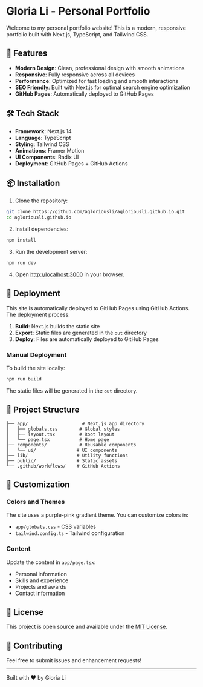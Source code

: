 # Gloria Li - Personal Portfolio

Welcome to my personal portfolio website! This is a modern, responsive portfolio built with Next.js, TypeScript, and Tailwind CSS.

## 🚀 Features

- **Modern Design**: Clean, professional design with smooth animations
- **Responsive**: Fully responsive across all devices
- **Performance**: Optimized for fast loading and smooth interactions
- **SEO Friendly**: Built with Next.js for optimal search engine optimization
- **GitHub Pages**: Automatically deployed to GitHub Pages

## 🛠️ Tech Stack

- **Framework**: Next.js 14
- **Language**: TypeScript
- **Styling**: Tailwind CSS
- **Animations**: Framer Motion
- **UI Components**: Radix UI
- **Deployment**: GitHub Pages + GitHub Actions

## 📦 Installation

1. Clone the repository:
```bash
git clone https://github.com/agloriousli/agloriousli.github.io.git
cd agloriousli.github.io
```

2. Install dependencies:
```bash
npm install
```

3. Run the development server:
```bash
npm run dev
```

4. Open [http://localhost:3000](http://localhost:3000) in your browser.

## 🚀 Deployment

This site is automatically deployed to GitHub Pages using GitHub Actions. The deployment process:

1. **Build**: Next.js builds the static site
2. **Export**: Static files are generated in the `out` directory
3. **Deploy**: Files are automatically deployed to GitHub Pages

### Manual Deployment

To build the site locally:

```bash
npm run build
```

The static files will be generated in the `out` directory.

## 📁 Project Structure

```
├── app/                    # Next.js app directory
│   ├── globals.css        # Global styles
│   ├── layout.tsx         # Root layout
│   └── page.tsx           # Home page
├── components/            # Reusable components
│   └── ui/               # UI components
├── lib/                  # Utility functions
├── public/               # Static assets
└── .github/workflows/    # GitHub Actions
```

## 🎨 Customization

### Colors and Themes

The site uses a purple-pink gradient theme. You can customize colors in:
- `app/globals.css` - CSS variables
- `tailwind.config.ts` - Tailwind configuration

### Content

Update the content in `app/page.tsx`:
- Personal information
- Skills and experience
- Projects and awards
- Contact information

## 📝 License

This project is open source and available under the [MIT License](LICENSE).

## 🤝 Contributing

Feel free to submit issues and enhancement requests!

---

Built with ❤️ by Gloria Li 